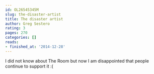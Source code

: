 ```yaml
---
id: OL26545345M
slug: the-disaster-artist
title: The disaster artist
author: Greg Sestero
rating: 3
pages: 270
categories: []
reads:
- finished_at: '2014-12-28'
---
```

I did not know about The Room but now I am disappointed that people continue to support it :(
